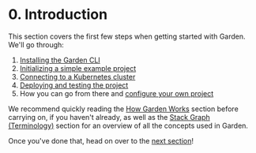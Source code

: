 # 0. Introduction

This section covers the first few steps when getting started with Garden. We'll go through:

1. [Installing the Garden CLI](./1-installation.md)
2. [Initializing a simple example project](./2-initialize-a-project.md)
3. [Connecting to a Kubernetes cluster](./3-connect-to-a-cluster.md)
4. [Deploying and testing the project](./4-deploy-and-test.md)
5. How you can go from there and [configure your own project](./5-configure-your-project.md)

We recommend quickly reading the [How Garden Works](../basics/how-garden-works.md) section before carrying on, if you haven't already, as well as the [Stack Graph (Terminology)](../basics/stack-graph.md) section for an overview of all the concepts used in Garden.

Once you've done that, head on over to the [next section](./1-installation.md)!
